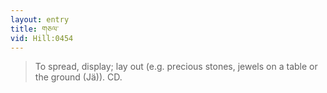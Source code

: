 ```yaml
---
layout: entry
title: གཅལ་
vid: Hill:0454
---
```

> To spread, display; lay out (e.g. precious stones, jewels on a table or the ground (Jä)). CD.
